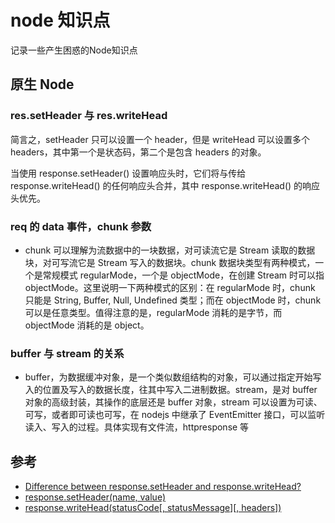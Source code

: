# node 知识点

记录一些产生困惑的Node知识点

## 原生 Node

### res.setHeader 与 res.writeHead

简言之，setHeader 只可以设置一个 header，但是 writeHead 可以设置多个 headers，其中第一个是状态码，第二个是包含 headers 的对象。

当使用 response.setHeader() 设置响应头时，它们将与传给 response.writeHead() 的任何响应头合并，其中 response.writeHead() 的响应头优先。

### req 的 data 事件，chunk 参数

- chunk 可以理解为流数据中的一块数据，对可读流它是 Stream 读取的数据块，对可写流它是 Stream 写入的数据块。chunk 数据块类型有两种模式，一个是常规模式 regularMode，一个是 objectMode，在创建 Stream 时可以指 objectMode。这里说明一下两种模式的区别：在 regularMode 时，chunk 只能是 String, Buffer, Null, Undefined 类型；而在 objectMode 时，chunk 可以是任意类型。值得注意的是，regularMode 消耗的是字节，而 objectMode 消耗的是 object。

### buffer 与 stream 的关系

- buffer，为数据缓冲对象，是一个类似数组结构的对象，可以通过指定开始写入的位置及写入的数据长度，往其中写入二进制数据。stream，是对 buffer 对象的高级封装，其操作的底层还是 buffer 对象，stream 可以设置为可读、可写，或者即可读也可写，在 nodejs 中继承了 EventEmitter 接口，可以监听读入、写入的过程。具体实现有文件流，httpresponse 等

## 参考

- [Difference between response.setHeader and response.writeHead?](https://stackoverflow.com/questions/28094192/difference-between-response-setheader-and-response-writehead)
- [response.setHeader(name, value)](http://nodejs.cn/api/http.html#http_response_setheader_name_value)
- [response.writeHead(statusCode[, statusMessage][, headers])](http://nodejs.cn/api/http.html#http_response_writehead_statuscode_statusmessage_headers)
